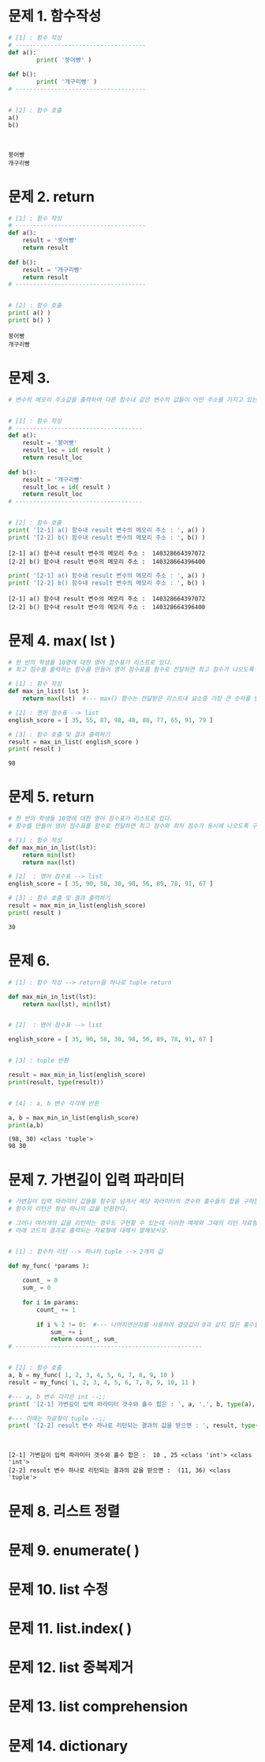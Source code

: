 # 문제 1. 함수작성


```python
# [1] : 함수 작성
# -------------------------------------
def a():
        print( '붕어빵' )
        
def b():
        print( '개구리빵' )
# -------------------------------------


# [2] : 함수 호출
a()
b()




```

    붕어빵
    개구리빵


# 문제 2. return



```python
# [1] : 함수 작성
# -------------------------------------
def a():
    result = '붕어빵'
    return result
        
def b():
    result = '개구리빵'
    return result
# -------------------------------------


# [2] : 함수 호출
print( a() )
print( b() )


```

    붕어빵
    개구리빵


# 문제 3. 


```python
# 변수의 메모리 주소값을 출력하여 다른 함수내 같은 변수의 값들이 어떤 주소를 가지고 있는지 출력하시오.


# [1] : 함수 작성
# ------------------------------------
def a():
    result = '붕어빵'
    result_loc = id( result )
    return result_loc
        
def b():
    result = '개구리빵'
    result_loc = id( result )
    return result_loc
# ------------------------------------


# [2] : 함수 호출
print( '[2-1] a() 함수내 result 변수의 메모리 주소 : ', a() )
print( '[2-2] b() 함수내 result 변수의 메모리 주소 : ', b() )

```

    [2-1] a() 함수내 result 변수의 메모리 주소 :  140328664397072
    [2-2] b() 함수내 result 변수의 메모리 주소 :  140328664396400



```python
print( '[2-1] a() 함수내 result 변수의 메모리 주소 : ', a() )
print( '[2-2] b() 함수내 result 변수의 메모리 주소 : ', b() )

```

    [2-1] a() 함수내 result 변수의 메모리 주소 :  140328664397072
    [2-2] b() 함수내 result 변수의 메모리 주소 :  140328664396400


# 문제 4. max( lst )



```python
# 한 반의 학생들 10명에 대한 영어 점수표가 리스트로 있다.
# 최고 점수를 출력하는 함수를 만들어 영어 점수표를 함수로 전달하면 최고 점수가 나오도록 구현해보시오.

# [1] : 함수 작성
def max_in_list( lst ):
    return max(lst)  #--- max() 함수는 전달받은 리스트내 요소중 가장 큰 숫자를 반환 --;;

# [2] : 영어 점수표 --> list
english_score = [ 35, 55, 87, 98, 48, 88, 77, 65, 91, 79 ]

# [3] : 함수 호출 및 결과 출력하기
result = max_in_list( english_score )
print( result )


```

    98


# 문제 5. return



```python
# 한 반의 학생들 10명에 대한 영어 점수표가 리스트로 있다.
# 함수를 만들어 영어 점수표를 함수로 전달하면 최고 점수와 최저 점수가 동시에 나오도록 구현해본 것이다.

# [1] : 함수 작성
def max_min_in_list(lst):
    return min(lst)
    return max(lst)

# [2]  : 영어 점수표 --> list
english_score = [ 35, 90, 58, 30, 98, 56, 89, 78, 91, 67 ]

# [3] : 함수 호출 및 결과 출력하기
result = max_min_in_list(english_score)
print( result )
```

    30


# 문제 6. 


```python
# [1] : 함수 작성 --> return을 하나로 tuple return

def max_min_in_list(lst):
    return max(lst), min(lst)


# [2]  : 영어 점수표 --> list

english_score = [ 35, 90, 58, 30, 98, 56, 89, 78, 91, 67 ]


# [3] : tuple 반환

result = max_min_in_list(english_score)
print(result, type(result))


# [4] : a, b 변수 각각에 반환 

a, b = max_min_in_list(english_score)
print(a,b)

```

    (98, 30) <class 'tuple'>
    98 30


# 문제 7. 가변길이 입력 파라미터




```python
# 가변길이 입력 파라미터 값들을 함수로 넘겨서 해당 파라미터의 갯수와 홀수들의 합을 구하는 코드를 구현하시오.
# 함수의 리턴은 항상 하나의 값을 반환한다. 

# 그러나 여러개의 값을 리턴하는 경우도 구현할 수 있는데 이러한 예제와 그때의 리턴 자료형은 무엇인지를 묻는 문제이다.
# 아래 코드의 결과로 출력되는 자료형에 대해서 말해보시오.


# [1] : 함수의 리턴 --> 하나의 tuple --> 2개의 값
```


```python
def my_func( *params ):
    
    count_ = 0
    sum_ = 0
    
    for i in params:
        count_ += 1
        
        if i % 2 != 0:  #--- 나머지연산자를 사용하여 결괏값이 0과 같지 않은 홀수들의 합만 구함 --;;
            sum_ += i
            return count_, sum_
# -----------------------------------------------------


# [2] : 함수 호출
a, b = my_func( 1, 2, 3, 4, 5, 6, 7, 8, 9, 10 )
result = my_func( 1, 2, 3, 4, 5, 6, 7, 8, 9, 10, 11 )

#--- a, b 변수 각각은 int --;;
print( '[2-1] 가변길이 입력 파라미터 갯수와 홀수 합은 : ', a, ',', b, type(a), type(b) )  

#--- 이때는 자료형이 tuple --;;
print( '[2-2] result 변수 하나로 리턴되는 결과의 값을 받으면 : ', result, type(result) )  




```

    [2-1] 가변길이 입력 파라미터 갯수와 홀수 합은 :  10 , 25 <class 'int'> <class 'int'>
    [2-2] result 변수 하나로 리턴되는 결과의 값을 받으면 :  (11, 36) <class 'tuple'>


# 문제 8. 리스트 정렬

# 문제 9. enumerate( )



# 문제 10. list 수정


# 문제 11. list.index( )



# 문제 12. list 중복제거

# 문제 13. list comprehension

# 문제 14. dictionary




```python

```

